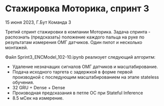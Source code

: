 # Стажировка Моторика, спринт 3

15 июня 2023, Г.Бут Команда 3

Третий спринт стажировки в компании Моторика. Задача спринта - распознать (предсказать) положение каждого пальца на руке по результатам измерения ОМГ датчиков. Один пилот и несколько монтажей.

Файл Sprint3_ENCModel_102-10.ipynb реализует следующий алгоритм:
- Удаление незначащих сигналов ОМГ датчиков и масштабирование.
- Подача исходного таргета с задержкой в форме первой производной с последующим масштабированием на этапе stateless обучения.
- 32 GRU + Dense + Dense 
- Производная предсказания в петле ОС при Stateful Inference 
- 8.5 мСек на измерение. 



